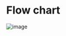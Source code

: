 # Flow chart 

![image](https://user-images.githubusercontent.com/101541018/158123002-6209cb5e-0695-4c7a-a4ec-053436daeb7f.png)
